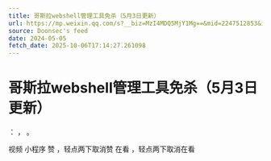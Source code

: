 ```yaml
---
title: 哥斯拉webshell管理工具免杀（5月3日更新）
url: https://mp.weixin.qq.com/s?__biz=MzI4MDQ5MjY1Mg==&mid=2247512853&idx=1&sn=f8d8960c5d1dc027671feaa020133bdd
source: Doonsec's feed
date: 2024-05-05
fetch_date: 2025-10-06T17:14:27.261098
---
```


# 哥斯拉webshell管理工具免杀（5月3日更新）

：
，
。

视频
小程序
赞
，轻点两下取消赞
在看
，轻点两下取消在看